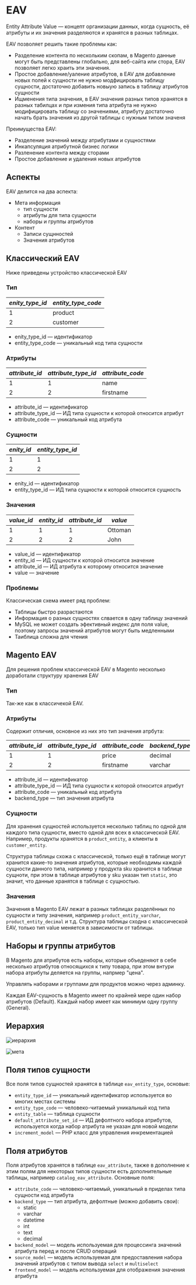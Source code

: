 # EAV

Entity Attribute Value — концепт организации данных, когда сущность, её атрибуты и их значения разделяются и хранятся в разных таблицах.

EAV позволяет решить такие проблемы как:

* Разделение контента по нескольким скопам, в Magento данные могут быть представлены глобально, для веб-сайта или стора, EAV позволяет легко храить эти значения.
* Простое добавление/уаление атрибутов, в EAV для добавление новых полей к сущности не нужно модфицировать таблицу сущности, достаточно добавить новыую запись в таблицу атрибутов сущности
* Ищменения типа значения, в EAV значения разных типов хранятся в разных табилцах и при измения типа атрибута не нужно модифицировать таблицу со значениями, атрибуту достаточно начать брать значения из другой таблицы с нужным типом значеня

Преимущества EAV:

* Разделение значений между атрибутами и сущностями
* Инкапсуляция атрибутной бизнес логики
* Разленение контента между сторами
* Простое добавление и удаления новых атрибутов

## Аспекты

EAV делится на два аспекта:

* Мета информация
  * тип сущности
  * атрибуты для типа сущности
  * наборы и группы атрибутов
* Контент
  * Записи сущнностей
  * Значения атрибутов

## Классический EAV

Ниже приведены устройство классической EAV

### Тип

|*enity_type_id*|*entity_type_code*|
|-|-|
|1|product|
|2|customer|

* enity_type_id — идентификатор
* entity_type_code — уникальный код типа сущности

### Атрибуты

|*attribute_id*|*attribute_type_id*|*attribute_code*|
|-|-|-|
|1|1|name|
|2|2|firstname|

* attribute_id — идентификатор
* attribute_type_id — ИД типа сущности к которой относится атрибут
* attribute_code  — уникальный код атрибута

### Сущности

|*enity_id*|*entity_type_id*|
|-|-|
|1|1|
|2|2|

* enity_id — идентификатор
* entity_type_id — ИД типа сущности к которой относится сущность

### Значения

|*value_id*|*entity_id*|*attribute_id*|*value*|
|-|-|-|-|
|1|1|1|Ottoman|
|2|2|2|John|

* value_id — идентификатор
* entity_id — ИД сущности к которой относится значение
* attribute_id — ИД атрибута к которому относится значение
* value — значение

### Проблемы

Классическая схема имеет ряд проблем:

* Таблицы быстро разрастаются
* Информация о разных сущностях слвается в одну таблицу значений
* MySQL не может создать эфективный индекс для поля value, поэтому запросы значений атрибутов могут быть медленными
* Таиблица сложна для чтения

## Magento EAV

Для решения проблем классической EAV в Magento несколько доработали структуру хранения EAV

### Тип

Так-же как в классичекой EAV.

### Атрибуты

Содержит отличия, основное из них это тип значения атрбута:

|*attribute_id*|*attribute_type_id*|*attribute_code*|*backend_type*|
|-|-|-|-|
|1|1|price|decimal|
|2|2|firstname|varchar|

* attribute_id — идентификатор
* attribute_type_id — ИД типа сущности к которой относится атрибут
* attribute_code  — уникальный код атрибута
* backend_type — тип значения атрибута

### Сущности

Для хранения сущностей используется несколько таблиц по одной для каждого типа сущности, вместо одной для всех в классической EAV. Например, продукты хранятся в `product_entity`, а клиенты в `customer_entity`. 

Структура таблицы схожа с классической, только ещё в таблице могут хранится какие-то значения атрибутов, которые необходимы каждой сущности данного типа, например у продукта sku хранится в таблице сущноти, при этом в таблице атрибутов у sku указан тип `static`, это значит, что данные хранятся в таблице с сущностью.

### Значения

Значения в Magento EAV лежат в разных таблицах разделённых по сущности и типу значения, например `product_entity_varchar`, `product_entity_decimal` и т.д. Структура таблицы сходна с классической EAV, только тип value меняется в зависимости от таблицы.

## Наборы и группы атрибутов

В Magento для атрибутов есть наборы, которые объеденяют в себе несколько атрибутов относящихся к типу товара, при этом внтури набора атрибуты деляется на группы, напрмер "цена".

Управлять наборами и группами для продуктов можно через админку.

Каждая EAV-сущность в Magento имеет по крайней мере один набор атрибутов (Default). Каждый набор имеет как минимум одну группу (General).

## Иерархия

![иерархия](4/hierarchy.png)

![мета](4/meta.png)

## Поля типов сущности

Все поля типов сущностей хранятся в таблице `eav_entity_type`, основые:

* `entity_type_id` — уникальный идентификатор используется во многих местах системы
* `entity_type_code` — человеко-читаемый уникальный код типа
* `entity_table` — таблица сущности
* `default_attribute_set_id` — ИД дефолтного набора атрибутов, используется когда набор атрибута не указан для новой модели
* `increment_model` — PHP класс для управления инкрементацией

## Поля атрибутов

Поля атрибутов хранятся в таблице `eav_attribute`, также в дополнение к этим полям для некоторых типов сущности есть дополнительные таблицы, например `catalog_eav_attribute`. Основные поля:

* `attribute_code` — человеко-читаемый, уникальный в приделах типа сущности код атрибута
* `backend_type` — тип атрибута, дефолтные (можно добавить свои):
    * static
    * varchar
    * datetime
    * int
    * text
    * decimal
* `backend_model` — модель используемая для процессинга значений атрибута перед и после CRUD операций
* `source_model` — модель используемая для предоставления набора значений атрибутов с типом вывода `select` и `multiselect`
* `frontend_model` — модель используемая для отображения значения атрибута

